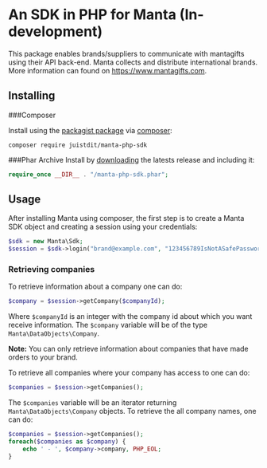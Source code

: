 # An SDK in PHP for Manta (In-development)

This package enables brands/suppliers to communicate with mantagifts using their API back-end.  Manta collects and distribute international brands. More information can found on <https://www.mantagifts.com>.

## Installing

###Composer

Install using the [packagist package](https://packagist.org/packages/joyent/php-manta) 
via [composer](https://getcomposer.org/):

```
composer require juistdit/manta-php-sdk
```

###Phar Archive
Install by [downloading](https://github.com/juistdit/manta-php-sdk/releases) the latests release and including it:
```php
require_once __DIR__ . "/manta-php-sdk.phar";
```

## Usage

After installing Manta using composer, the first step is to create a Manta SDK object and creating a session using your credentials:

```php
$sdk = new Manta\Sdk;
$session = $sdk->login("brand@example.com", "123456789IsNotASafePassword");
```

### Retrieving companies

To retrieve information about a company one can do:
```php
$company = $session->getCompany($companyId);
```
Where `$companyId` is an integer with the company id about which you want receive information. The `$company` variable will be of the type `Manta\DataObjects\Company`.

**Note:** You can only retrieve information about companies that have made orders to your brand.

To retrieve all companies where your company has access to one can do:
```php
$companies = $session->getCompanies();
```
The `$companies` variable will be an iterator returning `Manta\DataObjects\Company` objects. To retrieve the all company names, one can do:
```php
$companies = $session->getCompanies();
foreach($companies as $company) {
	echo ' - ', $company->company, PHP_EOL;
}
```
